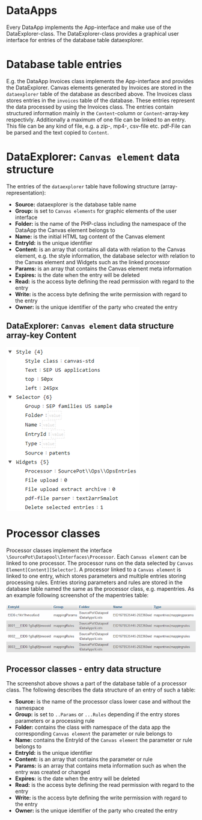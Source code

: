 # DataApps
Every DataApp implements the App-interface and make use of the DataExplorer-class. The DataExplorer-class provides a graphical user interface for entries of the database table dataexplorer.

# Database table entries
E.g. the DataApp Invoices class implements the App-interface and provides the DataExplorer. Canvas elements generated by Invoices are stored in the `dataexplorer` table of the database as described above.
The Invoices class stores entries in the `invoices` table of the database. These entries represent the data processed by using the Invoices class. The entries contain structured information mainly in the `Content`-column or `Content`-array-key respectivly.
Additionally a maximum of one file can be linked to an entry. This file can be any kind of file, e.g. a zip-, mp4-, csv-file etc. pdf-File can be parsed and the text copied to `Content`.

# DataExplorer: `Canvas element` data structure
The entries of the `dataexplorer` table have following structure (array-representation):
- **Source:** dataexplorer is the database table name
- **Group:** is set to `Canvas elements` for graphic elements of the user interface
- **Folder:** is the name of the PHP-class including the namespace of the DataApp the Canvas element belongs to
- **Name:** is the initial HTML tag content of the Canvas element
- **EntryId:** is the unique identifier
- **Content:** is an array that contains all data with relation to the Canvas element, e.g. the style information, the database selector with relation to the Canvas element and Widgets such as the linked processor
- **Params:** is an array that contains the Canvas element meta information
- **Expires:** is the date when the entry will be deleted
- **Read:** is the access byte defining the read permission with regard to the entry
- **Write:** is the access byte defining the write permission with regard to the entry
- **Owner:** is the unique identifier of the party who created the entry

## DataExplorer: `Canvas element` data structure array-key Content
<img src="../../../assets/img/canvas_element_content.png" alt="Canvas element content example" style=""/>

# Processor classes
Processor classes implement the interface `\SourcePot\Datapool\Interfaces\Processor`. Each `Canvas element` can be linked to one processor.
The processor runs on the data selected by `Canvas Element[Content][Selector]`. A processor linked to a `Canvas element` is linked to one entry, which stores parameters and multiple entries storing processing rules.
Entries storing parameters and rules are stored in the database table named the same as the processor class, e.g. mapentries. As an example following screenshot of the mapentries table:

<img src="../../../assets/img/mapentries_table_example.png" alt="Part of the database table mapentries" style=""/>

## Processor classes - entry data structure
The screenshot above shows a part of the database table of a processor class. The following describes the data structure of an entry of such a table:
- **Source:** is the name of the processor class lower case and without the namespace
- **Group:** is set to `..Params` or `...Rules` depending if the entry stores parameters or a processing rule
- **Folder:** contains the class with namespace of the data app the corresponding `Canvas element` the parameter or rule belongs to
- **Name:** contains the EntryId of the `Canvas element` the parameter or rule belongs to
- **EntryId:** is the unique identifier
- **Content:** is an array that contains the parameter or rule
- **Params:** is an array that contains meta information such as when the entry was created or changed
- **Expires:** is the date when the entry will be deleted
- **Read:** is the access byte defining the read permission with regard to the entry
- **Write:** is the access byte defining the write permission with regard to the entry
- **Owner:** is the unique identifier of the party who created the entry